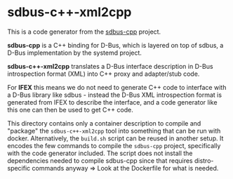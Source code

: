 # sdbus-c++-xml2cpp

This is a code generator from the
[sdbus-cpp](https://github.com/Kistler-Group/sdbus-cpp) project.

**sdbus-cpp** is a C++ binding for D-Bus, which is layered on top of sdbus, a
D-Bus implementation by the systemd project.

**sdbus-c++-xml2cpp** translates a D-Bus interface description in D-Bus
introspection format (XML) into C++ proxy and adapter/stub code.

For **IFEX** this means we do not need to generate C++ code to interface with a
D-Bus library like sdbus - instead the D-Bus XML introspection format is
generated from IFEX to describe the interface, and a code generator like this
one can then be used to get C++ code.

This directory contains only a container description to compile and "package"
the `sdbus-c++-xml2cpp` tool into something that can be run with docker.
Alternatively, the `build.sh` script can be reused in another setup.  It
encodes the few commands to compile the `sdbus-cpp` project, specifically with
the code generator included.  The script does not install the dependencies
needed to compile sdbus-cpp since that requires distro-specific commands
anyway => Look at the Dockerfile for what is needed.
